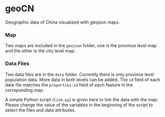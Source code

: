 # geoCN

Geographic data of China visualized with geojson maps.

### Map

Two maps are included in the ```geojson``` folder, one is the province level map and the other is the city level map.

### Data Files

Two data files are in the ```data``` folder. Currently there is only province level population data. More data in both levels can be added. The ```id``` field of each data file matches the ```properties:id``` field of each feature in the correponding map.

A simple Python script (```link.py```) is given here to link the data with the map. Please change the value of the variables in the beginning of the script to select the files and data attributes.